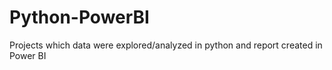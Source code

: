 # Python-PowerBI
Projects which data were explored/analyzed in python and report created in Power BI
